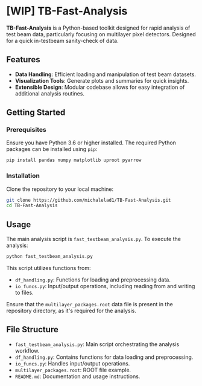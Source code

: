 # [WIP] TB-Fast-Analysis

**TB-Fast-Analysis** is a Python-based toolkit designed for rapid analysis of test beam data, particularly focusing on multilayer pixel detectors.
Designed for a quick in-testbeam sanity-check of data.

## Features

- **Data Handling**: Efficient loading and manipulation of test beam datasets.
- **Visualization Tools**: Generate plots and summaries for quick insights.
- **Extensible Design**: Modular codebase allows for easy integration of additional analysis routines.

## Getting Started

### Prerequisites

Ensure you have Python 3.6 or higher installed. The required Python packages can be installed using `pip`:

```bash
pip install pandas numpy matplotlib uproot pyarrow
```

### Installation

Clone the repository to your local machine:

```bash
git clone https://github.com/michalelad1/TB-Fast-Analysis.git
cd TB-Fast-Analysis
```

## Usage

The main analysis script is `fast_testbeam_analysis.py`. To execute the analysis:

```bash
python fast_testbeam_analysis.py
```

This script utilizes functions from:

- `df_handling.py`: Functions for loading and preprocessing data.
- `io_funcs.py`: Input/output operations, including reading from and writing to files.

Ensure that the `multilayer_packages.root` data file is present in the repository directory, as it's required for the analysis.

## File Structure

- `fast_testbeam_analysis.py`: Main script orchestrating the analysis workflow.
- `df_handling.py`: Contains functions for data loading and preprocessing.
- `io_funcs.py`: Handles input/output operations.
- `multilayer_packages.root`: ROOT file example.
- `README.md`: Documentation and usage instructions.

